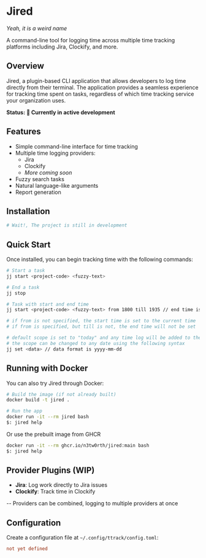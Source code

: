 # Jired

_Yeah, it is a weird name_

A command-line tool for logging time across multiple time tracking platforms including Jira, Clockify, and more.

## Overview

Jired, a plugin-based CLI application that allows developers to log time directly from their terminal. The application provides a seamless experience for tracking time spent on tasks, regardless of which time tracking service your organization uses.

**Status: 🚧 Currently in active development**

## Features

- Simple command-line interface for time tracking
- Multiple time logging providers:
  - Jira
  - Clockify
  - _More coming soon_
- Fuzzy search tasks
- Natural language-like arguments
- Report generation

## Installation

```bash
# Wait!, The project is still in development
```

## Quick Start

Once installed, you can begin tracking time with the following commands:

```bash
# Start a task
jj start <project-code> <fuzzy-text>

# End a task
jj stop

# Task with start and end time
jj start <project-code> <fuzzy-text> from 1800 till 1935 // end time is 07:35 PM

# if from is not specified, the start time is set to the current time
# if from is specified, but till is not, the end time will not be set

# default scope is set to "today" and any time log will be added to the current day
# the scope can be changed to any date using the following syntax
jj set <data> // data format is yyyy-mm-dd
```

## Running with Docker

You can also try Jired through Docker:

```bash
# Build the image (if not already built)
docker build -t jired .

# Run the app
docker run -it --rm jired bash
$: jired help
```

Or use the prebuilt image from GHCR

```bash
docker run -it --rm ghcr.io/n3tw0rth/jired:main bash
$: jired help
```

## Provider Plugins (WIP)

- **Jira**: Log work directly to Jira issues
- **Clockify**: Track time in Clockify

-- Providers can be combined, logging to multiple providers at once

## Configuration

Create a configuration file at `~/.config/ttrack/config.toml`:

```toml
not yet defined
```
